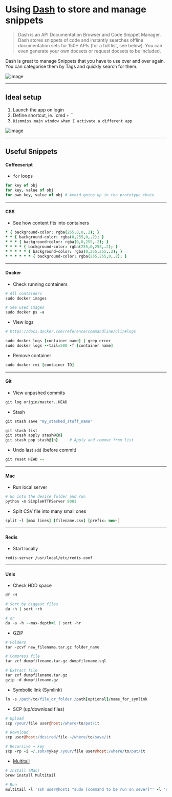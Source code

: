 # Using [Dash](https://itunes.apple.com/de/app/dash-api-docs-snippets/id458034879?l=en&mt=12) to store and manage snippets

> Dash is an API Documentation Browser and Code Snippet Manager. Dash stores snippets of code and instantly searches offline documentation sets for 150+ APIs (for a full list, see below). You can even generate your own docsets or request docsets to be included.

Dash is great to manage Snippets that you have to use over and over again. You can categorise them by Tags and quickly search for them.

![image](https://cloud.githubusercontent.com/assets/352146/7676568/504f7db4-fd45-11e4-89cb-0510accc8993.png)

---

## Ideal setup

1. Launch the app on login
2. Define shortcut, ie. `cmd + ``
3. `Dismmiss main window when I activate a different app`

![image](https://cloud.githubusercontent.com/assets/352146/7676586/75a7c058-fd45-11e4-9551-2af358d1f061.png)

---

## Useful Snippets

#### Coffeescript
* `for` loops
```coffee
for key of obj
for key, value of obj
for own key, value of obj # Avoid going up in the prototype chain
```

---

#### CSS
* See how content fits into containers
```coffee
* { background-color: rgba(255,0,0,.2); }
* * { background-color: rgba(0,255,0,.2); }
* * * { background-color: rgba(0,0,255,.2); }
* * * * { background-color: rgba(255,0,255,.2); }
* * * * * { background-color: rgba(0,255,255,.2); }
* * * * * * { background-color: rgba(255,255,0,.2); }
```

---

#### Docker
* Check running containers
```coffee
# All containers
sudo docker images

# See used images
sudo docker ps -a
```

* View logs
```coffee
# https://docs.docker.com/reference/commandline/cli/#logs

sudo docker logs [container name] | grep error
sudo docker logs --tail=500 -f [container name]
```

* Remove container
```coffee
sudo docker rmi [container ID]
```

---

#### Git
* View unpushed commits
```coffee
git log origin/master..HEAD
```
* Stash
```coffee
git stash save "my_stashed_stuff_name"

git stash list
git stash apply stash@{n}
git stash pop stash@{n}     # Apply and remove from list
```

* Undo last `add` (before commit)
```coffee
git reset HEAD --
```

---

#### Mac
* Run local server
```coffee
# Go into the desire folder and run
python -m SimpleHTTPServer 8001
```

* Split CSV file into many small ones
```coffee
split -l [max lines] [filename.csv] [prefix: new-]
```

---

#### Redis
* Start locally
```
redis-server /usr/local/etc/redis.conf
```

---

#### Unix
* Check HDD space
```coffee
df -H

# Sort by biggest files
du -h | sort -rh

# or
du -a -h --max-depth=1 | sort -hr
```

* GZIP
```coffee
# Folders
tar -zcvf new_filename.tar.gz folder_name

# Compress file
tar zcf dumpfilename.tar.gz dumpfilename.sql

# Extract file
tar zxf dumpfilename.tar.gz
gzip -d dumpfilename.gz
```

* Symbolic link (Symlink)
```coffee
ln -s /path/to/file_or_folder /path[optional]/name_for_symlink
```

* SCP (up/download files)
```coffee
# Upload
scp /your/file user@host:/where/to/put/it

# Download
scp user@host:/desired/file ~/where/to/save/it

# Recursive + key
scp -rp -i ~/.ssh/mykey /your/file user@host:/where/to/put/it
```

* [Multitail](http://www.vanheusden.com/multitail/)
```coffee
# Install (Mac)
brew install Multitail

# Run
multitail -l 'ssh user@host1 "sudo [command to be run on sever]"' -l 'ssh user@host2 "[another command to be run on sever]"'
```

